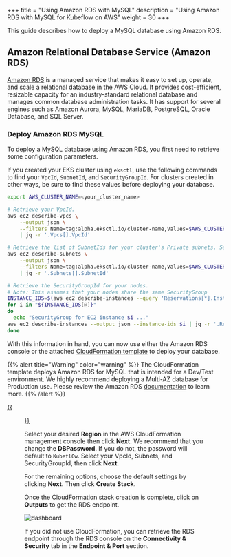 +++
title = "Using Amazon RDS with MySQL"
description = "Using Amazon RDS with MySQL for Kubeflow on AWS"
weight = 30
+++

This guide describes how to deploy a MySQL database using Amazon RDS. 

## Amazon Relational Database Service (Amazon RDS)

[Amazon RDS](https://aws.amazon.com/rds/) is a managed service that makes it easy to set up, operate, and scale a relational database in the AWS Cloud. It provides cost-efficient, resizable capacity for an industry-standard relational database and manages common database administration tasks. It has support for several engines such as  Amazon Aurora, MySQL, MariaDB, PostgreSQL, Oracle Database, and SQL Server.

### Deploy Amazon RDS MySQL

To deploy a MySQL database using Amazon RDS, you first need to retrieve some configuration parameters.

If you created your EKS cluster using `eksctl`, use the following commands to find your `VpcId`, `SubnetId`, and `SecurityGroupId`. For clusters created in other ways, be sure to find these values before deploying your database.

```bash
export AWS_CLUSTER_NAME=<your_cluster_name>

# Retrieve your VpcId.
aws ec2 describe-vpcs \
    --output json \
    --filters Name=tag:alpha.eksctl.io/cluster-name,Values=$AWS_CLUSTER_NAME \
    | jq -r '.Vpcs[].VpcId'

# Retrieve the list of SubnetIds for your cluster's Private subnets. Select at least 2.
aws ec2 describe-subnets \
    --output json \
    --filters Name=tag:alpha.eksctl.io/cluster-name,Values=$AWS_CLUSTER_NAME Name=tag:aws:cloudformation:logical-id,Values=SubnetPrivate* \
    | jq -r '.Subnets[].SubnetId'

# Retrieve the SecurityGroupId for your nodes.
# Note: This assumes that your nodes share the same SecurityGroup
INSTANCE_IDS=$(aws ec2 describe-instances --query 'Reservations[*].Instances[*].InstanceId' --filters "Name=tag-key,Values=eks:cluster-name" "Name=tag-value,Values=$AWS_CLUSTER_NAME" --output text)
for i in "${INSTANCE_IDS[@]}"
do
  echo "SecurityGroup for EC2 instance $i ..."
aws ec2 describe-instances --output json --instance-ids $i | jq -r '.Reservations[].Instances[].SecurityGroups[].GroupId'
done  
```

With this information in hand, you can now use either the Amazon RDS console or the attached [CloudFormation template](/docs/distributions/aws/customizing-aws/files/rds.yaml) to deploy your database.

{{% alert title="Warning" color="warning" %}}
The CloudFormation template deploys Amazon RDS for MySQL that is intended for a Dev/Test environment.
We highly recommend deploying a Multi-AZ database for Production use. Please review the Amazon RDS [documentation](https://docs.aws.amazon.com/AmazonRDS/latest/UserGuide/Welcome.html) to learn more.
{{% /alert %}}

[{{<figure src="/docs/images/aws/cloudformation-launch-stack.png">}}](https://console.aws.amazon.com/cloudformation/home?#/stacks/new?stackName=kubeflow-db&templateURL=https://cloudformation-kubeflow.s3-us-west-2.amazonaws.com/rds.yaml)

Select your desired **Region** in the AWS CloudFormation management console then click **Next**.
We recommend that you change the **DBPassword**. If you do not, the password will default to `Kubefl0w`. Select your VpcId, Subnets, and SecurityGroupId, then click **Next**.

For the remaining options, choose the default settings by clicking **Next**. Then click **Create Stack**.

Once the CloudFormation stack creation is complete, click on **Outputs** to get the RDS endpoint.

![dashboard](/docs/images/aws/cloudformation-rds-output.png)

If you did not use CloudFormation, you can retrieve the RDS endpoint through the RDS console on the **Connectivity & Security** tab in the **Endpoint & Port** section. 
